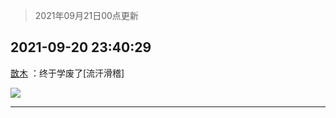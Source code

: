 > 2021年09月21日00点更新
<link rel="stylesheet" href="https://cdn.jsdelivr.net/gh/taotie6/sampleJSON@main/css/photo_show.css">
<meta name="referrer" content="no-referrer" />


 ## 2021-09-20 23:40:29 

 [㪚木](https://www.coolapk.com/feed/30138290?shareKey=ZmZkYzA5MGU0MGMwNjE0OGIxMzA~) ：终于学废了[流汗滑稽] 

<div class="album">
<img class="img-item" src="http://image.coolapk.com/feed/2021/0920/23/1081091_ab46d824_2428_469@428x7123.jpeg" />
</div>

 ------- 

